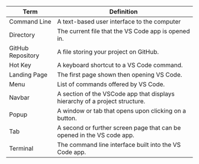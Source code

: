 | **Term**   |      **Definition**      |
|----------|-------------|
| Command Line | A text-based user interface to the computer |
| Directory | The current file that the VS Code app is opened in. |
| GitHub Repository | A file storing your project on GitHub. |
| Hot Key | A keyboard shortcut to a VS Code command. |
| Landing Page | The first page shown then opening VS Code. |
| Menu | List of commands offered by VS Code. |
| Navbar |A section of the VSCode app that displays hierarchy of a project structure. |
| Popup | A window or tab that opens upon clicking on a button. |
| Tab | A second or further screen page that can be opened in the VS code app. |
| Terminal | The command line interface built into the VS Code app. |

